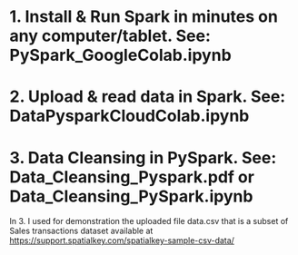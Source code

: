 # 1. Install & Run Spark in minutes on any computer/tablet. See: PySpark_GoogleColab.ipynb

# 2. Upload & read data in Spark. See: DataPysparkCloudColab.ipynb

# 3. Data Cleansing in PySpark. See: Data_Cleansing_Pyspark.pdf or Data_Cleansing_PySpark.ipynb

In 3. I used for demonstration the uploaded file data.csv that is a subset of Sales transactions dataset available at https://support.spatialkey.com/spatialkey-sample-csv-data/ 


 
